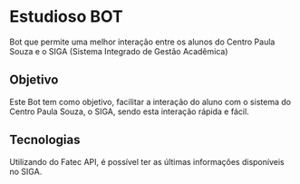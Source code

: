 # Estudioso BOT

Bot que permite uma melhor interação entre os alunos do Centro Paula Souza e o SIGA (Sistema Integrado de Gestão Acadêmica)

## Objetivo

Este Bot tem como objetivo, facilitar a interação do aluno com o sistema do Centro Paula Souza, o SIGA, sendo esta interação rápida e fácil.

## Tecnologias

Utilizando do Fatec API, é possível ter as últimas informações disponíveis no SIGA.

